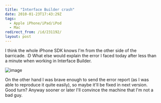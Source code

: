 ```yaml
---
title: "Interface Builder crash"
date: 2010-01-23T17:43:29Z
tags:
  - Apple iPhone/iPad/iPod
  - Mac
redirect_from: /id/231192/
layout: post
---
```

I think the whole iPhone SDK knows I'm from the other side of the barricade. :D What else would explain the error I faced today after less than a minute when working in Interface Builder.

![image](/i/231192/InterfaceBuilder_crash.png)

On the other hand I was brave enough to send the error report (as I was able to reproduce it quite easily), so maybe it'll be fixed in next version. Good turn? Anyway sooner or later I'll convince the machine that I'm not a bad guy.